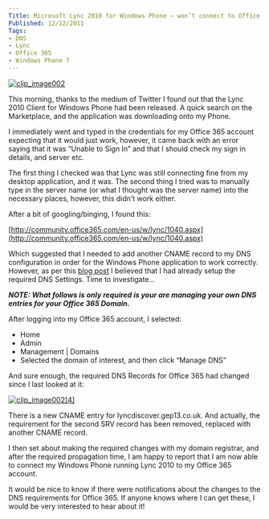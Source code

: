 ```yaml
---
Title: Microsoft Lync 2010 for Windows Phone – won’t connect to Office 365
Published: 12/12/2011
Tags:
- DNS
- Lync
- Office 365
- Windows Phone 7
---
```


[![clip_image002](http://www.gep13.co.uk/blog/wp-content/uploads/2011/12/clip_image002_thumb.jpg)](http://www.gep13.co.uk/blog/wp-content/uploads/2011/12/clip_image002.jpg)

This morning, thanks to the medium of Twitter I found out that the Lync 2010 Client for Windows Phone had been released. A quick search on the Marketplace, and the application was downloading onto my Phone.

I immediately went and typed in the credentials for my Office 365 account expecting that it would just work, however, it came back with an error saying that it was “Unable to Sign In” and that I should check my sign in details, and server etc.

The first thing I checked was that Lync was still connecting fine from my desktop application, and it was. The second thing I tried was to manually type in the server name (or what I thought was the server name) into the necessary places, however, this didn’t work either.

After a bit of googling/binging, I found this:

[http://community.office365.com/en-us/w/lync/1040.aspx](http://community.office365.com/en-us/w/lync/1040.aspx)

Which suggested that I needed to add another CNAME record to my DNS configuration in order for the Windows Phone application to work correctly. However, as per this [blog post](http://www.gep13.co.uk/blog/configure-dns-settings-for-office-365) I believed that I had already setup the required DNS Settings. Time to investigate…

**_NOTE: What follows is only required is your are managing your own DNS entries for your Office 365 Domain._**

After logging into my Office 365 account, I selected:

- Home
- Admin
- Management | Domains
- Selected the domain of interest, and then click “Manage DNS”
 
And sure enough, the required DNS Records for Office 365 had changed since I last looked at it:

[![clip_image002[4]](http://www.gep13.co.uk/blog/wp-content/uploads/2011/12/clip_image0024_thumb.jpg)](http://www.gep13.co.uk/blog/wp-content/uploads/2011/12/clip_image0024.jpg)

There is a new CNAME entry for lyncdiscover.gep13.co.uk. And actually, the requirement for the second SRV record has been removed, replaced with another CNAME record.

I then set about making the required changes with my domain registrar, and after the required propagation time, I am happy to report that I am now able to connect my Windows Phone running Lync 2010 to my Office 365 account.

It would be nice to know if there were notifications about the changes to the DNS requirements for Office 365. If anyone knows where I can get these, I would be very interested to hear about it!
